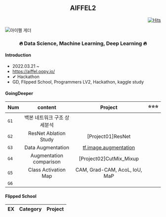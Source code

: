 <h2 align="center">  AIFFEL2 </h3>
  
<div align="right">

[![Hits](https://hits.seeyoufarm.com/api/count/incr/badge.svg?url=https%3A%2F%2Fgithub.com%2Fkim-seo-hyun%2FAiffel2&count_bg=%23A6D2FE&title_bg=%234D4F51&icon=github.svg&icon_color=%23E7E7E7&title=hits&edge_flat=false)](https://hits.seeyoufarm.com)
</div>
  
![아이펠 게더](https://user-images.githubusercontent.com/87296126/152955696-55598cd2-c7ea-42dd-83d7-d1fca5275cdd.jpg)
  
  <h3 align="center"> 🔥 Data Science, Machine Learning, Deep Learning 🔥</h3>


<h4> Introduction </h4>

- 2022.03.21 ~ 
- https://aiffel.oopy.io/
- ✔ Hackathon
- GD, Flipped School, Programmers LV2, Hackathon, kaggle study


<h4> GoingDeeper </h4>

| Num | content | Project | ⭐⭐⭐
|---|:---:|:---:|:---:|
|`G1`| 백본 네트워크 구조 상세분석 | | |
|`G2`| ResNet Ablation Study | [Project01]ResNet | |
|`G3`| Data Augmentation | [tf.image.augmentation](https://github.com/kim-seo-hyun/Aiffel2/blob/main/GoingDeeper/%5B03%5Dtf.image.augmentation.ipynb) | |
|`G4`| Augmentation comparison  | [Project02]CutMix_Mixup | |
|`G5`| Class Activation Map | CAM, Grad-CAM, AcoL, IoU, MaP |
|`G6`| | |


<h4> Flipped School </h4>

| EX | Category | Project
|---|:---:|:---:|
